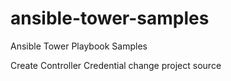 # ansible-tower-samples
Ansible Tower Playbook Samples

Create Controller Credential
change project source
